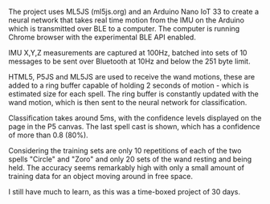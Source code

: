 The project uses ML5JS (ml5js.org) and an Arduino Nano IoT 33 to create a neural network that takes real time motion from the IMU on the Arduino which is transmitted over BLE to a computer. The computer is running Chrome browser with the experimental BLE API enabled. 

IMU X,Y,Z measurements are captured at 100Hz, batched into sets of 10 messages to be sent over Bluetooth at 10Hz and below the 251 byte limit. 

HTML5, P5JS and ML5JS  are used to receive the wand motions, these are added to a ring buffer capable of holding 2 seconds of motion - which is estimated size for each spell. The ring buffer is constantly updated with the wand motion, which is then sent to the neural network for classification. 

Classification takes around 5ms, with the confidence levels displayed on the page in the P5 canvas. The last spell cast is shown,  which has a confidence of more than 0.8 (80%).

Considering the training sets are only 10 repetitions of each of the two spells "Circle" and "Zoro" and only 20 sets of the wand resting and being held. The accuracy seems remarkably high with only a small amount of training data for an object moving around in free space.

I still have much to learn, as this was a time-boxed project of 30 days. 
